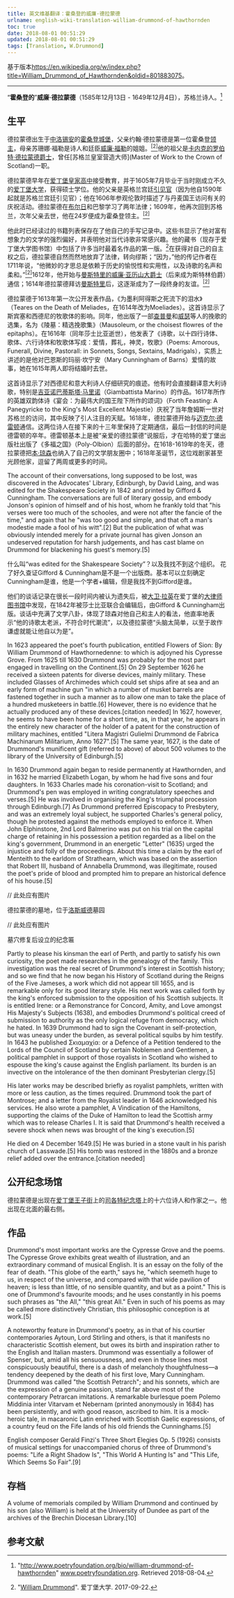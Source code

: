 ```yaml
---
title: 英文维基翻译：霍桑登的威廉·德拉蒙德
urlname: english-wiki-translation-william-drummond-of-hawthornden
toc: true
date: 2018-08-01 00:51:29
updated: 2018-08-01 00:51:29
tags: [Translation, W.Drummond]
---
```


基于版本<https://en.wikipedia.org/w/index.php?title=William_Drummond_of_Hawthornden&oldid=801883075>。

---

<!--
William Drummond (13 December 1585 – 4 December 1649), called "of Hawthornden", was a Scottish poet.[1]
-->

“**霍桑登的**”**威廉·德拉蒙德**（1585年12月13日 - 1649年12月4日），苏格兰诗人。[^1]

<!-- Life -->

## 生平

<!--
Drummond was born at Hawthornden Castle, Midlothian, to John Drummond, the first laird of Hawthornden, and Susannah Fowler, sister of the poet and courtier William Fowler. [2] Sir Robert Drummond of Carnock, one-time Master of Work to the Crown of Scotland, was his grandfather.
这要我到哪里去查证Susannah到底是William Fowler的姐姐还是妹妹……
居然还真的查到了（https://www.geni.com/people/Susanna-Fowler/6000000019740401405），1552-1589，既然William的生卒年是1560-1612，那显然Susannah是姐姐。
那个“苏格兰皇室营造大师”真的是我乱翻出来的，不知道该用什么语气……
-->

德拉蒙德出生于[中洛锡安](https://zh.wikipedia.org/wiki/%E4%B8%AD%E6%B4%9B%E9%94%A1%E5%AE%89)的[霍桑登城堡](https://en.wikipedia.org/wiki/Hawthornden_Castle)，父亲约翰·德拉蒙德是第一位霍桑登[领主](https://en.wikipedia.org/wiki/Laird)，母亲苏珊娜·福勒是诗人和廷臣[威廉·福勒](https://en.wikipedia.org/wiki/William_Fowler_(makar))的姐姐。<a href="#bib2" id="bib2ref"><sup>[2]</sup></a>他的祖父是[卡内克的罗伯特·德拉蒙德爵士](https://en.wikipedia.org/wiki/Robert_Drummond_of_Carnock)，曾任[苏格兰皇室营造大师](Master of Work to the Crown of Scotland)一职。

<!--
Drummond received his early education at the Royal High School of Edinburgh, and graduated in July 1605 as M.A. of the recently founded University of Edinburgh. His father was a gentleman usher at the English court (as he had been at the Scottish court from 1590) and William, in a visit to London in 1606, describes the festivities in connection with the visit of the king of Denmark. Drummond spent two years at Bourges and Paris in the study of law; and, in 1609, he was again in Scotland, where, by the death of his father in the following year, he became laird of Hawthornden at the early age of 24.[2]
看了半日，实在不知道as he had been at the Scottish court from 1590是个啥意思。是他当时在苏格兰宫廷里面呢，还是因为他是苏格兰宫廷引见官，所以就自动变成了英格兰宫廷引见官？英国国王詹姆士一世是1603年即位的，这个原因倒是大概很清楚。
以及这个丹麦国王庆祝活动是什么鬼，有用吗？
-->

德拉蒙德早年在[爱丁堡皇家高中](https://en.wikipedia.org/wiki/Royal_High_School,_Edinburgh)接受教育，并于1605年7月毕业于当时刚成立不久的[爱丁堡大学](https://zh.wikipedia.org/wiki/%E7%88%B1%E4%B8%81%E5%A0%A1%E5%A4%A7%E5%AD%A6)，获得硕士学位。他的父亲是英格兰宫廷[引见官](https://en.wikipedia.org/wiki/Gentleman_Usher)（因为他自1590年起就是苏格兰宫廷引见官）；他在1606年参观伦敦时描述了与丹麦国王访问有关的庆祝活动。德拉蒙德在[布尔日](https://zh.wikipedia.org/wiki/%E5%B8%83%E5%B0%94%E6%97%A5)和巴黎学习了两年法律；1609年，他再次回到苏格兰，次年父亲去世，他在24岁便成为霍桑登领主。<a href="#bib2" id="bib2ref"><sup>[2]</sup></a>

<!--
The list of books he read up to this time is preserved in his own handwriting. It indicates a strong preference for imaginative literature, and shows that he was keenly interested in contemporary verse. His collection (now in the library of the University of Edinburgh) contains many first editions of the most famous productions of the age.[3] On finding himself his own master, Drummond naturally abandoned law for the muses; "for," says his biographer in 1711, "the delicacy of his wit always run on the pleasantness and usefulness of history, and on the fame and softness of poetry".[2] In 1612 began his correspondence with Sir William Alexander of Menstrie, afterwards Earl of Stirling, which ripened into a lifelong friendship after Drummond's visit to Menstrie in 1614.[2]
……他的传记作者在说什么？啊？我感觉，要不然我得去更了解德拉蒙德，要不然我得去查原文和作者，才能知道他想说什么……
以及我有点说都不会话了。
-->

他此时已经读过的书籍列表保存在了他自己的手写记录中。这些书显示了他对富有想象力的文学的强烈偏好，并表明他对当代诗歌非常感兴趣。他的藏书（现存于爱丁堡大学图书馆）中包括了许多当时最着名作品的第一版。[^3]在获得对自己的自主权之后，德拉蒙德自然而然地放弃了法律，转向缪斯；“因为，”他的传记作者在1711年说，“他微妙的才思总是依赖于历史的愉悦性和实用性，以及诗歌的名声和柔和。”<a href="#bib2" id="bib2ref"><sup>[2]</sup></a>1612年，他开始与[曼斯特里的威廉·亚历山大爵士](https://en.wikipedia.org/wiki/William_Alexander,_1st_Earl_of_Stirling)（后来成为斯特林伯爵）通信；1614年德拉蒙德拜访[曼斯特里](https://en.wikipedia.org/wiki/Menstrie)后，这逐渐成为了一段终身的友谊。<a href="#bib2" id="bib2ref"><sup>[2]</sup></a>

<!-- Drummond's first publication appeared in 1613, an elegy on the death of Henry, Prince of Wales, called Teares on the Death of Meliades (Moeliades, 3rd edit. 1614). The poem shows the influence of Spenser's and Sidney's pastoralism. In the same year he published an anthology of the elegies of Chapman, Wither and others, entitled Mausoleum, or The Choisest Flowres of the Epitaphs. In 1616, the year of Shakespeare's death, appeared Poems: Amorous, Funerall, Divine, Pastorall: in Sonnets, Songs, Sextains, Madrigals, being substantially the story of his love for Mary Cunningham of Barns, who was about to become his wife when she died in 1615.[4] -->
<!-- 找到了一个很好的关于这首诗的网页：[Teares on the Death of Meliades.](http://spenserians.cath.vt.edu/TextRecord.php?&action=GET&textsid=33105) -->
<!-- “显示了”明显翻译得不好。 -->
<!-- 这诗名字也太长了。 -->
<!-- 看来他擅长的体裁就是song，sonnet，sextain和madrigal -->
<!-- Pastorall和madrigal有何区别呢？ -->

德拉蒙德于1613年第一次公开发表作品，《为墨利阿得斯之死流下的泪水》（Teares on the Death of Meliades，在1614年改为Moeliades）。这首诗显示了斯宾塞和西德尼的牧歌体的影响。同年，他出版了一部[查普曼](https://en.wikipedia.org/wiki/George_Chapman)和[威瑟](https://en.wikipedia.org/wiki/George_Wither)等人的挽歌的选集，名为《陵墓：精选挽歌集》（Mausoleum, or the choisest flowres of the epitaphs）。在1616年（同年莎士比亚逝世），他发表了《诗歌，以十四行诗体、歌体、六行诗体和牧歌体写成：爱情，葬礼，神灵，牧歌》（Poems: Amorous, Funerall, Divine, Pastorall: in Sonnets, Songs, Sextains, Madrigals），实质上讲述的是他对巴恩斯的玛丽·坎宁安（Mary Cunningham of Barns）爱情的故事，她在1615年两人即将结婚时去世。

<!-- The poems bear marks of a close study of Sidney, and of the Italian poets. He sometimes translates direct from the Italian, especially from Giambattista Marino. Forth Feasting: A Panegyricke to the King's Most Excellent Majestie (1617), a poem written in heroic couplets of remarkable facility, celebrates James's visit to Scotland in that year. In 1618 Drummond began a correspondence with Michael Drayton. The two poets continued to write at intervals for thirteen years, the last letter being dated in the year of Drayton's death. The latter had almost been persuaded by his "dear Drummond" to print the later books of Poly-Olbion at Hart's Edinburgh press. In the winter of 1618-1619, Drummond had included Ben Jonson in his circle of literary friends, and at Christmas 1618 was honoured with a visit of a fortnight or more from the dramatist.[5] -->
<!-- Panegyricke是panegyric的变体，意思大概是颂词。真是不查就看不出来…… -->
<!-- to the King's Most Excellent Majestie被谷歌翻译翻成了最伟大的国王陛下。这我翻不出来== -->
<!-- 这是哪一位英格兰的詹姆斯？噢，应该是斯图亚特王朝的詹姆斯一世，他本来是苏格兰的詹姆斯六世。这些苏格兰人高兴是正常的== -->
<!-- Poly-Olbion: having many blessings。希腊语。它的双关语是"Happy Albion"——差不多是“快乐的英格兰”吧。Albion是英格兰的古称。拼了一下，这个词可能长这样：πολυα-ολβίων
所以《多福之国》这个翻译是哪来的？可能是有正式的德雷顿介绍吧，但感觉很难找到。
http://www.oxfordreference.com/view/10.1093/oi/authority.20110803100335847
https://www.poetryfoundation.org/poets/michael-drayton -->
<!-- Hart's Edinburgh press——哈特的爱丁堡出版社——这啥？ -->

这首诗显示了对西德尼和意大利诗人仔细研究的痕迹。他有时会直接翻译意大利诗歌，特别是[吉亚诺巴蒂斯塔·马里诺](https://en.wikipedia.org/wiki/Giambattista_Marino)（Giambattista Marino）的作品。1617年所作的英雄双韵体诗《宴会：为最伟大的国王陛下所作的颂词》（Forth Feasting: A Panegyricke to the King's Most Excellent Majestie）庆祝了当年詹姆斯一世对苏格兰的访问，其中反映了引人注目的天赋。1618年，德拉蒙德开始与[迈克尔·德雷顿](https://zh.wikipedia.org/wiki/%E8%BF%88%E5%85%8B%E5%B0%94%C2%B7%E5%BE%B7%E9%9B%B7%E9%A1%BF)通信。这两位诗人在接下来的十三年里保持了定期通信，最后一封信的时间是德雷顿的卒年。德雷顿基本上是被“亲爱的德拉蒙德”说服后，才在哈特的爱丁堡出版社出版了《多福之国》（Poly-Olbion）后面的部分。在1618-1619年的冬天，德拉蒙德把[本·琼森](https://zh.wikipedia.org/wiki/%E6%9C%AC%C2%B7%E7%90%BC%E6%A3%AE)也纳入了自己的文学朋友圈中；1618年圣诞节，这位戏剧家甚至光顾他家，逗留了两周或更多的时间。

The account of their conversations, long supposed to be lost, was discovered in the Advocates' Library, Edinburgh, by David Laing, and was edited for the Shakespeare Society in 1842 and printed by Gifford & Cunningham. The conversations are full of literary gossip, and embody Jonson's opinion of himself and of his host, whom he frankly told that "his verses were too much of the schooles, and were not after the fancie of the time," and again that he "was too good and simple, and that oft a man's modestie made a fool of his witt".[2] But the publication of what was obviously intended merely for a private journal has given Jonson an undeserved reputation for harsh judgements, and has cast blame on Drummond for blackening his guest's memory.[5]

什么叫“was edited for the Shakespeare Society”？以及我找不到这个组织。
花了好久查证Gifford & Cunningham是不是一个出版商。基本可以立刻确定Cunningham是谁，他是一个学者+编辑，但是我找不到Gifford是谁。

他们的谈话记录在很长一段时间内被认为遗失后，被[大卫·拉英](https://en.wikipedia.org/wiki/David_Laing_%28antiquary%29)在爱丁堡的[大律师图书馆](https://zh.wikipedia.org/wiki/%E5%A4%A7%E5%BE%8B%E5%B8%88%E5%9B%BE%E4%B9%A6%E9%A6%86)中发现，在1842年被莎士比亚联合会编辑后，由Gifford & Cunningham出版。谈话中充满了文学八卦，体现了琼森对他自己和主人的看法，他直率地表示“他的诗歌太老派，不符合时代潮流”，以及德拉蒙德“头脑太简单，以至于故作谦虚就能让他自以为是”。

In 1623 appeared the poet's fourth publication, entitled Flowers of Sion: By William Drummond of Hawthornedenne: to which is adjoyned his Cypresse Grove. From 1625 till 1630 Drummond was probably for the most part engaged in travelling on the Continent.[5] On 29 September 1626 he received a sixteen patents for diverse devices, mainly military. These included Glasses of Archimedes which could set ships afire at sea and an early form of machine gun "in which a number of musket barrels are fastened together in such a manner as to allow one man to take the place of a hundred musketeers in battle.[6] However, there is no evidence that he actually produced any of these devices.[citation needed] In 1627, however, he seems to have been home for a short time, as, in that year, he appears in the entirely new character of the holder of a patent for the construction of military machines, entitled "Litera Magistri Gulielmi Drummond de Fabrica Machinarum Militarium, Anno 1627".[5] The same year, 1627, is the date of Drummond's munificent gift (referred to above) of about 500 volumes to the library of the University of Edinburgh.[5]

In 1630 Drummond again began to reside permanently at Hawthornden, and in 1632 he married Elizabeth Logan, by whom he had five sons and four daughters. In 1633 Charles made his coronation-visit to Scotland; and Drummond's pen was employed in writing congratulatory speeches and verses.[5] He was involved in organising the King's triumphal procession through Edinburgh.[7] As Drummond preferred Episcopacy to Presbytery, and was an extremely loyal subject, he supported Charles's general policy, though he protested against the methods employed to enforce it. When John Elphinstone, 2nd Lord Balmerino was put on his trial on the capital charge of retaining in his possession a petition regarded as a libel on the king's government, Drummond in an energetic "Letter" (1635) urged the injustice and folly of the proceedings. About this time a claim by the earl of Menteith to the earldom of Strathearn, which was based on the assertion that Robert III, husband of Annabella Drummond, was illegitimate, roused the poet's pride of blood and prompted him to prepare an historical defence of his house.[5]

// 此处应有图片
<!-- The burial vault of William Drummond of Hawthornden, Lasswade Kirkyard -->
<!-- Kirkyard也是墓地的意思，在苏格兰比较常见 -->

德拉蒙德的墓地，位于[洛斯威德](https://en.wikipedia.org/wiki/Lasswade)墓园

// 此处应有图片

<!-- Plaque to William Drummond dating from the restoration of his vault in 1892 -->
<!-- 不逐字翻译了。 -->

墓穴修复后设立的纪念匾

Partly to please his kinsman the earl of Perth, and partly to satisfy his own curiosity, the poet made researches in the genealogy of the family. This investigation was the real secret of Drummond's interest in Scottish history; and so we find that he now began his History of Scotland during the Reigns of the Five Jameses, a work which did not appear till 1655, and is remarkable only for its good literary style. His next work was called forth by the king's enforced submission to the opposition of his Scottish subjects. It is entitled Irene: or a Remonstrance for Concord, Amity, and Love amongst His Majesty's Subjects (1638), and embodies Drummond's political creed of submission to authority as the only logical refuge from democracy, which he hated. In 1639 Drummond had to sign the Covenant in self-protection, but was uneasy under the burden, as several political squibs by him testify. In 1643 he published Σκιαμαχία: or a Defence of a Petition tendered to the Lords of the Council of Scotland by certain Noblemen and Gentlemen, a political pamphlet in support of those royalists in Scotland who wished to espouse the king's cause against the English parliament. Its burden is an invective on the intolerance of the then dominant Presbyterian clergy.[5]

His later works may be described briefly as royalist pamphlets, written with more or less caution, as the times required. Drummond took the part of Montrose; and a letter from the Royalist leader in 1646 acknowledged his services. He also wrote a pamphlet, A Vindication of the Hamiltons, supporting the claims of the Duke of Hamilton to lead the Scottish army which was to release Charles I. It is said that Drummond's health received a severe shock when news was brought of the king's execution.[5]

He died on 4 December 1649.[5] He was buried in a stone vault in his parish church of Lasswade.[5] His tomb was restored in the 1880s and a bronze relief added over the entrance.[citation needed]

<!-- Public Memorials -->
<!-- 这个翻译很糟糕 -->

## 公开纪念场馆

<!-- Drummond is one of the sixteen poets and writers whose heads appear on the Scott Monument on Princes Street in Edinburgh. He appears on the far right side on the north face.[citation needed] -->
<!-- 原来是斯科特纪念塔，不是苏格兰纪念塔啊（大雾）。是如何出现的？ -->

德拉蒙德是出现在[爱丁堡](https://zh.wikipedia.org/wiki/%E7%88%B1%E4%B8%81%E5%A0%A1)[王子街](https://zh.wikipedia.org/wiki/%E7%8E%8B%E5%AD%90%E8%A1%97)上的[司各特纪念塔](https://zh.wikipedia.org/wiki/%E5%8F%B8%E5%90%84%E7%89%B9%E7%BA%AA%E5%BF%B5%E5%A1%94)上的十六位诗人和作家之一。他出现在北面的最右侧。

<!-- Works -->

## 作品

Drummond's most important works are the Cypresse Grove and the poems. The Cypresse Grove exhibits great wealth of illustration, and an extraordinary command of musical English. It is an essay on the folly of the fear of death. "This globe of the earth," says he, "which seemeth huge to us, in respect of the universe, and compared with that wide pavilion of heaven; is less than little, of no sensible quantity, and but as a point." This is one of Drummond's favourite moods; and he uses constantly in his poems such phrases as "the All," "this great All." Even in such of his poems as may be called more distinctively Christian, this philosophic conception is at work.[5]

A noteworthy feature in Drummond's poetry, as in that of his courtier contemporaries Aytoun, Lord Stirling and others, is that it manifests no characteristic Scottish element, but owes its birth and inspiration rather to the English and Italian masters. Drummond was essentially a follower of Spenser, but, amid all his sensuousness, and even in those lines most conspicuously beautiful, there is a dash of melancholy thoughtfulness—a tendency deepened by the death of his first love, Mary Cunningham. Drummond was called "the Scottish Petrarch"; and his sonnets, which are the expression of a genuine passion, stand far above most of the contemporary Petrarcan imitations. A remarkable burlesque poem Polemo Middinia inter Vitarvam et Nebernam (printed anonymously in 1684) has been persistently, and with good reason, ascribed to him. It is a mock-heroic tale, in macaronic Latin enriched with Scottish Gaelic expressions, of a country feud on the Fife lands of his old friends the Cunninghams.[5]

English composer Gerald Finzi's Three Short Elegies Op. 5 (1926) consists of musical settings for unaccompanied chorus of three of Drummond's poems: "Life a Right Shadow Is", "This World A Hunting Is" and "This Life, Which Seems So Fair".[9]

<!-- Archives -->
<!-- 这么翻译好蠢…… -->

## 存档

A volume of memorials compiled by William Drummond and continued by his son (also William) is held at the University of Dundee as part of the archives of the Brechin Diocesan Library.[10]

<!-- References -->

## 参考文献

[^1]: "<http://www.poetryfoundation.org/bio/william-drummond-of-hawthornden>" www.poetryfoundation.org. Retrieved 2018-08-04.
[^2]: [Chisholm 1911](https://en.wikisource.org/wiki/1911_Encyclop%C3%A6dia_Britannica/Drummond,_William), p. 600.
[^3]: "[William Drummond](http://www.ed.ac.uk/information-services/library-museum-gallery/crc/collections/special-collections/rare-books-manuscripts/rare-books-directory-section/william-drummond)". 爱丁堡大学. 2017-09-22.
